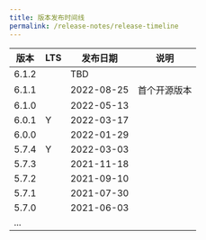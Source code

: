 ```yaml
---
title: 版本发布时间线
permalink: /release-notes/release-timeline
---
```


| 版本  | LTS | 发布日期   | 说明         |
| ----- | --- | ---------- | ------------ |
| 6.1.2 |     | TBD        |              |
| 6.1.1 |     | 2022-08-25 | 首个开源版本 |
| 6.1.0 |     | 2022-05-13 |              |
| 6.0.1 | Y   | 2022-03-17 |              |
| 6.0.0 |     | 2022-01-29 |              |
| 5.7.4 | Y   | 2022-03-03 |              |
| 5.7.3 |     | 2021-11-18 |              |
| 5.7.2 |     | 2021-09-10 |              |
| 5.7.1 |     | 2021-07-30 |              |
| 5.7.0 |     | 2021-06-03 |              |
| ...   |     |            |              |
